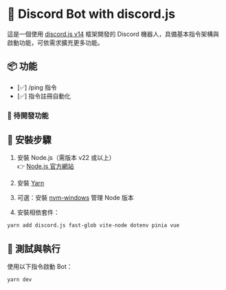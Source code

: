 # 🤖 Discord Bot with discord.js

這是一個使用 [discord.js v14](https://discord.js.org/) 框架開發的 Discord 機器人，具備基本指令架構與啟動功能，可依需求擴充更多功能。

## 📦 功能
- [✅] /ping 指令
- [✅] 指令註冊自動化

### 🚧 待開發功能

## 🔧 安裝步驟

1. 安裝 Node.js（需版本 v22 或以上）  
   👉 [Node.js 官方網站](https://nodejs.org/)

2. 安裝 [Yarn](https://yarnpkg.com/)

3. 可選：安裝 [nvm-windows](https://github.com/coreybutler/nvm-windows) 管理 Node 版本

4. 安裝相依套件：

```bash
yarn add discord.js fast-glob vite-node dotenv pinia vue
```

## 🧪 測試與執行

使用以下指令啟動 Bot：

```bash
yarn dev
```
